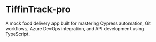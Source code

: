 # TiffinTrack-pro
A mock food delivery app built for mastering Cypress automation, Git workflows, Azure DevOps integration, and API development using TypeScript.
